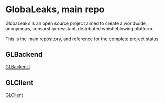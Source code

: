 GlobaLeaks, main repo
=====================

GlobaLeaks is an open source project aimed to create a worldwide, anonymous, censorship-resistant, distributed whistleblowing platform.

This is the main repository, and reference for the complete project status.

## GLBackend

[GLBackend](https://github.com/globaleaks/GLBackend.git)

## GLClient

[GLClient](https://github.com/globaleaks/GLClient.git)

